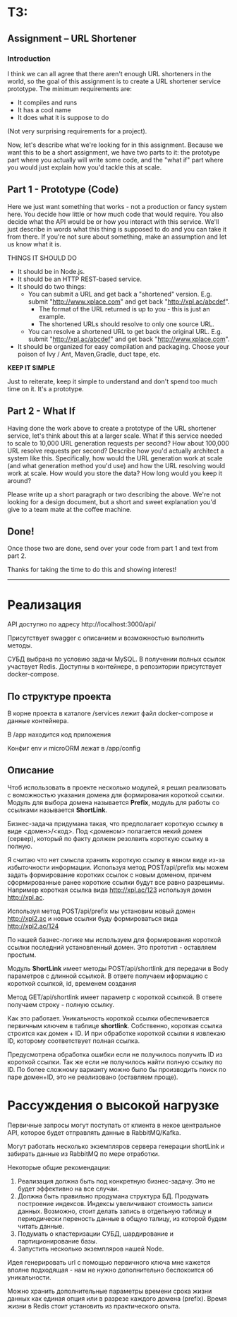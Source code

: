 # ТЗ:
## Assignment – URL Shortener 
### Introduction 

I think we can all agree that there aren't enough URL shorteners in the world, so the goal of this assignment is to create a URL shortener service prototype. The minimum requirements are: 

* It compiles and runs 
* It has a cool name
* It does what it is suppose to do

(Not very surprising requirements for a project).

Now, let's describe what we're looking for in this assignment. Because we want this to be a short assignment, we have two parts to it: the prototype part where you actually will write some code, and the "what if" part where you would just explain how you'd tackle this at scale. 

## Part 1 - Prototype (Code) 
Here we just want something that works - not a production or fancy system here. You decide how little or how much code that would require. You also decide what the API would be or how you interact with this service. We'll just describe in words what this thing is supposed to do and you can take it from there. If you're not sure about something, make an assumption and let us know what it is. 

THINGS IT SHOULD DO 
* It should be in Node.js. 
* It should be an HTTP REST-based service. 
* It should do two things: 
    * You can submit a URL and get back a "shortened" version. E.g. submit "http://www.xplace.com" and get back "http://xpl.ac/abcdef".
        * The format of the URL returned is up to you - this is just an example. 
        * The shortened URLs should resolve to only one source URL. 
    * You can resolve a shortened URL to get back the original URL. E.g. submit "http://xpl.ac/abcdef" and get back "http://www.xplace.com".
* It should be organized for easy compilation and packaging. Choose your poison of Ivy / Ant, Maven,Gradle, duct tape, etc. 

**KEEP IT SIMPLE**

Just to reiterate, keep it simple to understand and don't spend too much time on it. It's a prototype.

## Part 2 - What If 
Having done the work above to create a prototype of the URL shortener service, let's think about this at a larger scale.   What if this service needed to scale to 10,000 URL generation requests per second? How about 100,000 URL resolve requests per second? Describe how you'd actually architect a system like this. Specifically, how would the URL generation work at scale (and what generation method you'd use) and how the URL resolving would work at scale. How would you store the data? How long would you keep it around?

Please write up a short paragraph or two describing the above. We're not looking for a design document, but a short and sweet explanation you'd give to a team mate at the coffee machine. 

## Done! 
Once those two are done, send over your code from part 1 and text from part 2.

Thanks for taking the time to do this and showing interest!
______________

# Реализация

API доступно по адресу http://localhost:3000/api/

Присутствует swagger с описанием и возможностью выполнить методы.

СУБД выбрана по условию задачи MySQL. В получении полных ссылок участвует Redis. Доступны в контейнере, в репозитории присутствует docker-compose.

## По структуре проекта
В корне проекта в каталоге /services лежит файл docker-compose и данные контейнера.

В /app находится код приложения

Конфиг env и microORM лежат в /app/config

## Описание

Чтоб использовать в проекте несколько модулей, я решил реализовать с воможностью указания домена для формирования короткой ссылки. Модуль для выбора домена называется **Prefix**, модуль для работы со ссылками называется **ShortLink**.

Бизнес-задача придумана такая, что предполагает короткую ссылку в виде <домен>/<код>. Под <доменом> полагается некий домен (сервер), который по факту должен резолвить короткую ссылку в полную.

Я считаю что нет смысла хранить короткую ссылку в явном виде из-за избыточности информации. Используя метод POST/api/prefix мы можем задать формирование коротких ссылок с новым доменом, причем сформированные ранее короткие ссылки будут все равно разрешимы.
Например короткая ссылка вида http://xpl.ac/123 используя домен http://xpl.ac.

Используя метод POST/api/prefix мы установим новый домен http://xpl2.ac и новые ссылки буду формироваться вида http://xpl2.ac/124

По нашей базнес-логике мы используем для формирования короткой ссылки последний установленный домен. Это прототип - оставляем простым.

Модуль **ShortLink** имеет методы POST/api/shortlink для передачи в Body параметров с длинной ссылкой. В ответе получаем иформацию с короткой ссылкой, id, временем создания

Метод GET/api/shortlink имеет параметр с короткой ссылкой. В ответе получаем строку - полную ссылку.

Как это работает. Уникальность короткой ссылки обеспечивается первичным ключем в таблице **shortlink**. Собственно, короткая ссылка строится как домен + ID. И при обработке короткой ссылки я извлекаю ID, которому соответствует полная ссылка.

Предусмотрена обработка ошибки если не получилось получить ID из короткой ссылки. Так же если не получилось найти полную ссылку по ID. По более сложному варианту можно было бы производить поиск по паре домен+ID, это не реализовано (оставляем проще).

# Рассуждения о высокой нагрузке

Первичные запросы могут поступать от клиента в некое центральное API, которое будет отправлять данные в RabbitMQ/Kafka. 

Могут работать несколько экземпляров сервера генерации shortLink и забирать данные из RabbitMQ по мере отработки. 

Некоторые общие рекомендации:
1. Реализация должна быть под конкретную бизнес-задачу. Это не будет эффективно на все случаи.
2. Должна быть правильно продумана структура БД. Продумать построение индексов. Индексы увеличивают стоимость записи данных. Возможно, стоит делать запись в отдельную таблицу и периодически переность данные в общую талицу, из которой будем читать данные.
3. Подумать о кластеризации СУБД, шардирование и партиционирование базы.
4. Запустить несколько экземпляров нашей Node.


Идея генерировать url с помощью первичного ключа мне кажется вполне подходящая - нам не нужно дополнительно беспокоится об уникальности.

Можно хранить дополнительные параметры времени срока жизни данных как единая опция или в разрезе каждого домена (prefix). Время жизни в Redis стоит установить из практического опыта.
